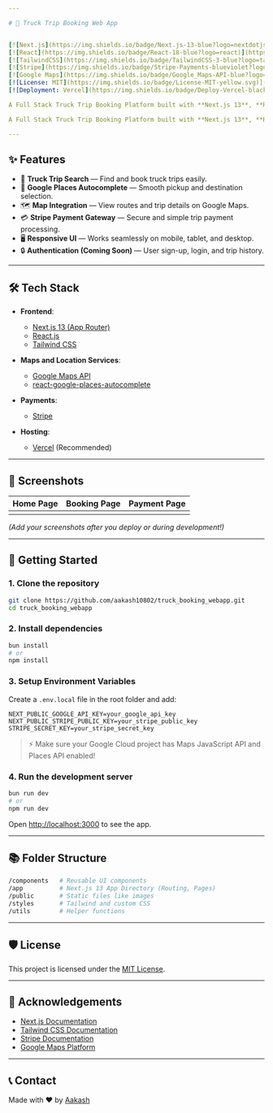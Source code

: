 ```yaml
---

# 🚚 Truck Trip Booking Web App


[![Next.js](https://img.shields.io/badge/Next.js-13-blue?logo=nextdotjs)](https://nextjs.org/)
[![React](https://img.shields.io/badge/React-18-blue?logo=react)](https://reactjs.org/)
[![TailwindCSS](https://img.shields.io/badge/TailwindCSS-3-blue?logo=tailwindcss)](https://tailwindcss.com/)
[![Stripe](https://img.shields.io/badge/Stripe-Payments-blueviolet?logo=stripe)](https://stripe.com/)
[![Google Maps](https://img.shields.io/badge/Google_Maps-API-blue?logo=googlemaps)](https://developers.google.com/maps)
[![License: MIT](https://img.shields.io/badge/License-MIT-yellow.svg)](https://opensource.org/licenses/MIT)
[![Deployment: Vercel](https://img.shields.io/badge/Deploy-Vercel-black?logo=vercel)](https://vercel.com/)

A Full Stack Truck Trip Booking Platform built with **Next.js 13**, **React.js**, **Tailwind CSS**, **Google Maps API**, and **Stripe** for payments.

A Full Stack Truck Trip Booking Platform built with **Next.js 13**, **React.js**, **Tailwind CSS**, **Google Maps API**, and **Stripe** for payments.

---
```


## ✨ Features

- 🔵 **Truck Trip Search** — Find and book truck trips easily.
- 📍 **Google Places Autocomplete** — Smooth pickup and destination selection.
- 🗺️ **Map Integration** — View routes and trip details on Google Maps.
- 💳 **Stripe Payment Gateway** — Secure and simple trip payment processing.
- 🖥️ **Responsive UI** — Works seamlessly on mobile, tablet, and desktop.
- 🔒 **Authentication (Coming Soon)** — User sign-up, login, and trip history.

---

## 🛠️ Tech Stack

- **Frontend**:

  - [Next.js 13 (App Router)](https://nextjs.org/docs)
  - [React.js](https://reactjs.org/)
  - [Tailwind CSS](https://tailwindcss.com/)

- **Maps and Location Services**:

  - [Google Maps API](https://developers.google.com/maps/documentation/javascript/overview)
  - [react-google-places-autocomplete](https://github.com/Tintef/react-google-places-autocomplete)

- **Payments**:

  - [Stripe](https://stripe.com/docs)

- **Hosting**:

  - [Vercel](https://vercel.com/) (Recommended)

---

## 📸 Screenshots

| Home Page | Booking Page | Payment Page |
| --------- | ------------ | ------------ |
|           |              |              |

*(Add your screenshots after you deploy or during development!)*

---

## 🚀 Getting Started

### 1. Clone the repository

```bash
git clone https://github.com/aakash10802/truck_booking_webapp.git
cd truck_booking_webapp
```

### 2. Install dependencies

```bash
bun install
# or
npm install
```

### 3. Setup Environment Variables

Create a `.env.local` file in the root folder and add:

```env
NEXT_PUBLIC_GOOGLE_API_KEY=your_google_api_key
NEXT_PUBLIC_STRIPE_PUBLIC_KEY=your_stripe_public_key
STRIPE_SECRET_KEY=your_stripe_secret_key
```

> ⚡ Make sure your Google Cloud project has Maps JavaScript API and Places API enabled!

### 4. Run the development server

```bash
bun run dev
# or
npm run dev
```

Open [http://localhost:3000](http://localhost:3000) to see the app.

---

## 📚 Folder Structure

```bash
/components   # Reusable UI components
/app          # Next.js 13 App Directory (Routing, Pages)
/public       # Static files like images
/styles       # Tailwind and custom CSS
/utils        # Helper functions
```

---

## 🛡️ License

This project is licensed under the [MIT License](LICENSE).

---

## 🙌 Acknowledgements

- [Next.js Documentation](https://nextjs.org/docs)
- [Tailwind CSS Documentation](https://tailwindcss.com/docs)
- [Stripe Documentation](https://stripe.com/docs)
- [Google Maps Platform](https://developers.google.com/maps)

---

## 📞 Contact

Made with ❤️ by [Aakash](https://github.com/aakash10802)

